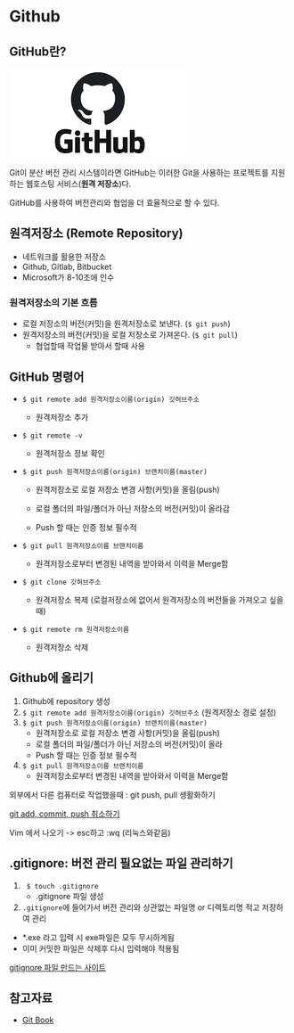 # Github

## GitHub란?

![github](https://github.com/psun0610/TIL/raw/master/Git/GitHub.assets/github.png)

Git이 분산 버전 관리 시스템이라면 GitHub는 이러한 Git을 사용하는 프로젝트를 지원하는 웹호스팅 서비스(**원격 저장소**)다.

GitHub를 사용하여 버전관리와 협업을 더 효율적으로 할 수 있다.

## 원격저장소 (Remote Repository)

- 네트워크를 활용한 저장소
- Github, Gitlab, Bitbucket
- Microsoft가 8-10조에 인수

### 원격저장소의 기본 흐름

- 로컬 저장소의 버전(커밋)을 원격저장소로 보낸다. (`$ git push`)
- 원격저장소의 버전(커밋)을 로컬 저장소로 가져온다. (`$ git pull`)
  - 협업할때 작업물 받아서 할때 사용

## GitHub 명령어

- `$ git remote add 원격저장소이름(origin) 깃허브주소`
  - 원격저장소 추가
- `$ git remote -v`
  - 원격저장소 정보 확인

- `$ git push 원격저장소이름(origin) 브랜치이름(master)`

  - 원격저장소로 로컬 저장소 변경 사항(커밋)을 올림(push)

  - 로컬 폴더의 파일/폴더가 아닌 저장소의 버전(커밋)이 올라감

  - Push 할 때는 인증 정보 필수적

- `$ git pull 원격저장소이름 브랜치이름`
  - 원격저장소로부터 변경된 내역을 받아와서 이력을 Merge함
- `$ git clone 깃허브주소`
  - 원격저장소 복제 (로컬저장소에 없어서 원격저장소의 버전들을 가져오고 싶을 때)
- `$ git remote rm 원격저장소이름`
  - 원격저장소 삭제

## Github에 올리기

1. Github에 repository 생성
2. `$ git remote add 원격저장소이름(origin) 깃허브주소` (원격저장소 경로 설정)
3. `$ git push 원격저장소이름(origin) 브랜치이름(master)`
   - 원격저장소로 로컬 저장소 변경 사항(커밋)을 올림(push)
   - 로컬 폴더의 파일/폴더가 아닌 저장소의 버전(커밋)이 올라
   - Push 할 때는 인증 정보 필수적
4. `$ git pull 원격저장소이름 브랜치이름`
   - 원격저장소로부터 변경된 내역을 받아와서 이력을 Merge함

외부에서 다른 컴퓨터로 작업했을때 : git push, pull 생활화하기

[git add, commit, push 취소하기](https://gmlwjd9405.github.io/2018/05/25/git-add-cancle.html)

Vim 에서 나오기 -> esc하고 :wq (리눅스와같음)

## .gitignore: 버전 관리 필요없는 파일 관리하기

1. ` $ touch .gitignore`
   - .gitignore 파일 생성
2. `.gitignore`에 들어가서 버전 관리와 상관없는 파일명 or 디렉토리명 적고 저장하여 관리

- *.exe 라고 입력 시 exe파일은 모두 무시하게됨
- 이미 커밋한 파일은 삭제후 다시 입력해야 적용됨

[gitignore 파일 만드는 사이트](https://gitignore.io)

## 참고자료

- [Git Book](https://git-scm.com/book/ko/v2)

